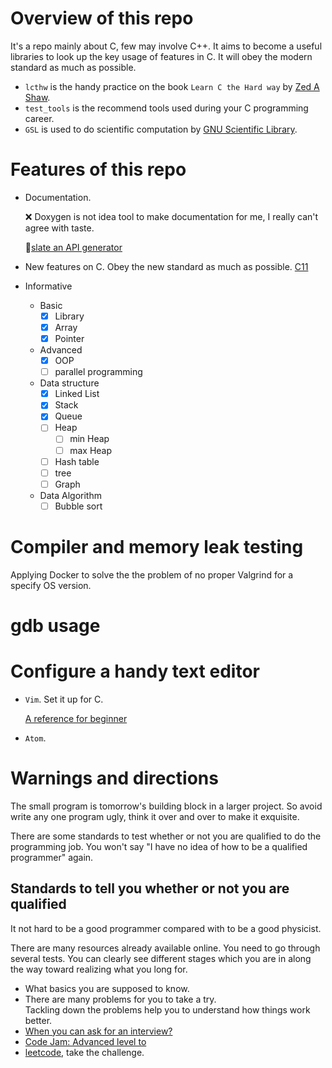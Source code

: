 # Overview of this repo
It's a repo mainly about C, few may involve C++. It aims to become a useful libraries to look up the key usage of features in C. It will obey the modern standard as much as possible.

* `lcthw` is the handy practice on the book `Learn C the Hard way` by [Zed A Shaw](https://zedshaw.com).
* `test_tools` is the recommend tools used during your C programming career.
* `GSL` is used to do scientific computation by [GNU Scientific Library](http://www.gnu.org/software/gsl/).

# Features of this repo
* Documentation.

  ❌ Doxygen is not idea tool to make documentation for me, I really can't agree with taste.

  :guitar:[slate an API generator](https://github.com/lord/slate)

* New features on C. Obey the new standard as much as possible. <a href = "https://en.wikipedia.org/wiki/C_(programming_language)#C11"> C11 <a>
* Informative
  * Basic
    - [x] Library
    - [x] Array
    - [x] Pointer
  * Advanced
    - [x] OOP
    - [ ] parallel programming
  * Data structure
    - [x] Linked List
    - [x] Stack
    - [x] Queue
    - [ ] Heap
      - [ ] min Heap
      - [ ] max Heap
    - [ ] Hash table
    - [ ] tree
    - [ ] Graph
  * Data Algorithm
    - [ ] Bubble sort

# Compiler and memory leak testing
Applying Docker to solve the the problem of no proper Valgrind for a specify OS version.


# gdb usage

# Configure a handy text editor
* `Vim`. Set it up for C.

  [A reference for beginner](https://stackoverflow.com/questions/14533877/ideal-c-setup-for-vim)
* `Atom`.


# Warnings and directions
The small program is tomorrow's building block in a larger project. So avoid write any one program ugly, think it over and over to make it exquisite.

There are some standards to test whether or not you are qualified to do the programming job. You won't say "I have no idea of how to be a qualified programmer" again.

## Standards to tell you whether or not you are qualified
It not hard to be a good programmer compared with to be a good physicist.

There are many resources already available online. You need to go through several tests. You can clearly see different stages which you are in along the way toward realizing what you long for.

* What basics you are supposed to know.
* There are many problems for you to take a try.          
  Tackling down the problems help you to understand how things work better.  
* [When you can ask for an interview?](https://youtu.be/ko-KkSmp-Lk)
* [Code Jam: Advanced level to](https://code.google.com/codejam/)
* [leetcode](https://leetcode.com/problemset/all/), take the challenge.
